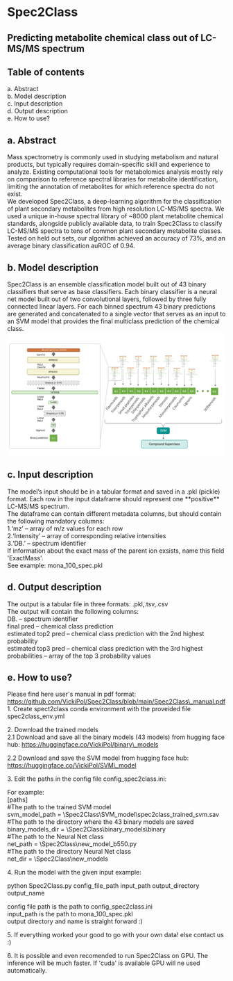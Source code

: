 Spec2Class
==========

Predicting metabolite chemical class out of LC-MS/MS spectrum
-------------------------------------------------------------

Table of contents
-----------------

a. Abstract  
b. Model description  
c. Input description  
d. Output description  
e. How to use?  
  

a. Abstract
-----------

Mass spectrometry is commonly used in studying metabolism and natural products, but typically requires domain-specific skill and experience to analyze. Existing computational tools for metabolomics analysis mostly rely on comparison to reference spectral libraries for metabolite identification, limiting the annotation of metabolites for which reference spectra do not exist.  
We developed Spec2Class, a deep-learning algorithm for the classification of plant secondary metabolites from high resolution LC-MS/MS spectra. We used a unique in-house spectral library of ~8000 plant metabolite chemical standards, alongside publicly available data, to train Spec2Class to classify LC-MS/MS spectra to tens of common plant secondary metabolite classes. Tested on held out sets, our algorithm achieved an accuracy of 73%, and an average binary classification auROC of 0.94.

b. Model description
--------------------

Spec2Class is an ensemble classification model built out of 43 binary classifiers that serve as base classifiers. Each binary classifier is a neural net model built out of two convolutional layers, followed by three fully connected linear layers. For each binned spectrum 43 binary predictions are generated and concatenated to a single vector that serves as an input to an SVM model that provides the final multiclass prediction of the chemical class.  
![image](https://github.com/VickiPol/Spec2Class/blob/main/architecture_v1.png)

c. Input description
--------------------

The model’s input should be in a tabular format and saved in a .pkl (pickle) format. Each row in the input dataframe should represent one \*\*positive\*\* LC-MS/MS spectrum.  
The dataframe can contain different metadata columns, but should contain the following mandatory columns:  
1.‘mz’ – array of m/z values for each row  
2.‘Intensity’ – array of corresponding relative intensities  
3.‘DB.’ – spectrum identifier  
If information about the exact mass of the parent ion exsists, name this field 'ExactMass'.  
See example: mona\_100\_spec.pkl  

d. Output description
---------------------

The output is a tabular file in three formats: .pkl,.tsv,.csv  
The output will contain the following columns:  
DB. – spectrum identifier  
final pred – chemical class prediction  
estimated top2 pred – chemical class prediction with the 2nd highest probability  
estimated top3 pred – chemical class prediction with the 3rd highest  
probabilities – array of the top 3 probability values  

e. How to use?
--------------

Please find here user's manual in pdf format: https://github.com/VickiPol/Spec2Class/blob/main/Spec2Class\_manual.pdf  
1\. Create spect2class conda environment with the proveided file spec2class\_env.yml  
  
2\. Download the trained models  
2.1 Download and save all the binary models (43 models) from hugging face hub: https://huggingface.co/VickiPol/binary\_models  
  
2.2 Download and save the SVM model from hugging face hub: https://huggingface.co/VickiPol/SVM\_model  
  
3\. Edit the paths in the config file config\_spec2class.ini:  
  
For example:  
\[paths\]  
#The path to the trained SVM model  
svm\_model\_path = \\Spec2Class\\SVM\_model\\spec2class\_trained\_svm.sav  
#The path to the directory where the 43 binary models are saved  
binary\_models\_dir = \\Spec2Class\\binary\_models\\binary  
#The path to the Neural Net class  
net\_path = \\Spec2Class\\new\_model\_b550.py  
#The path to the directory Neural Net class  
net\_dir = \\Spec2Class\\new\_models  
  
4\. Run the model with the given input example:  
  
python Spec2Class.py config\_file\_path input\_path output\_directory output\_name  
  
config file path is the path to config\_spec2class.ini  
input\_path is the path to mona\_100\_spec.pkl  
output directory and name is straight forward :)  
  
5\. If everything worked your good to go with your own data! else contact us :)  
  
6\. It is possible and even recomended to run Spec2Class on GPU. The inference will be much faster. If 'cuda' is available GPU will ne used automatically.
